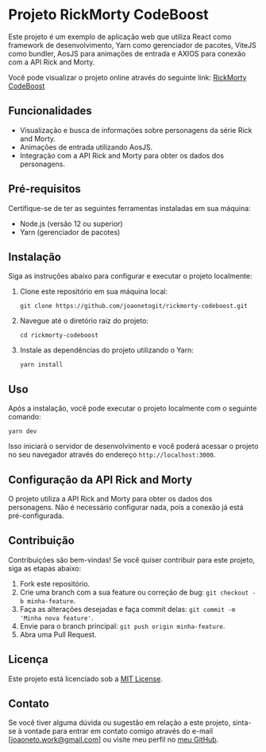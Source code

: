 # Projeto RickMorty CodeBoost

Este projeto é um exemplo de aplicação web que utiliza React como framework de desenvolvimento, Yarn como gerenciador de pacotes, ViteJS como bundler, AosJS para animações de entrada e AXIOS para conexão com a API Rick and Morty.

Você pode visualizar o projeto online através do seguinte link: [RickMorty CodeBoost](https://api-rickmorty-codeboost.netlify.app/)

## Funcionalidades

- Visualização e busca de informações sobre personagens da série Rick and Morty.
- Animações de entrada utilizando AosJS.
- Integração com a API Rick and Morty para obter os dados dos personagens.

## Pré-requisitos

Certifique-se de ter as seguintes ferramentas instaladas em sua máquina:

- Node.js (versão 12 ou superior)
- Yarn (gerenciador de pacotes)

## Instalação

Siga as instruções abaixo para configurar e executar o projeto localmente:

1. Clone este repositório em sua máquina local:

   ```
   git clone https://github.com/joaonetogit/rickmorty-codeboost.git
   ```

2. Navegue até o diretório raiz do projeto:

   ```
   cd rickmorty-codeboost
   ```

3. Instale as dependências do projeto utilizando o Yarn:

   ```
   yarn install
   ```

## Uso

Após a instalação, você pode executar o projeto localmente com o seguinte comando:

```
yarn dev
```

Isso iniciará o servidor de desenvolvimento e você poderá acessar o projeto no seu navegador através do endereço `http://localhost:3000`.

## Configuração da API Rick and Morty

O projeto utiliza a API Rick and Morty para obter os dados dos personagens. Não é necessário configurar nada, pois a conexão já está pré-configurada. 

## Contribuição

Contribuições são bem-vindas! Se você quiser contribuir para este projeto, siga as etapas abaixo:

1. Fork este repositório.
2. Crie uma branch com a sua feature ou correção de bug: `git checkout -b minha-feature`.
3. Faça as alterações desejadas e faça commit delas: `git commit -m 'Minha nova feature'`.
4. Envie para o branch principal: `git push origin minha-feature`.
5. Abra uma Pull Request.

## Licença

Este projeto está licenciado sob a [MIT License](LICENSE).

## Contato

Se você tiver alguma dúvida ou sugestão em relação a este projeto, sinta-se à vontade para entrar em contato comigo através do e-mail [joaoneto.work@gmail.com] ou visite meu perfil no [meu GitHub](https://github.com/joaonetogit).
